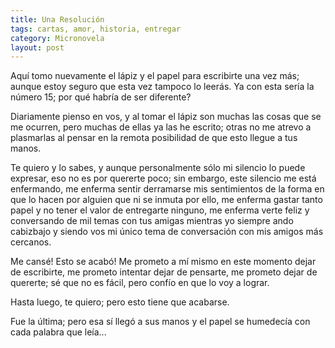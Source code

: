 ```yaml
---
title: Una Resolución
tags: cartas, amor, historia, entregar
category: Micronovela
layout: post
---
```


Aquí tomo nuevamente el lápiz y el papel para escribirte una vez más; aunque estoy seguro que esta vez tampoco lo leerás. Ya con esta sería la número 15; por qué habría de ser diferente?

Diariamente pienso en vos, y al tomar el lápiz son muchas las cosas que se me ocurren, pero muchas de ellas ya las he escrito; otras no me atrevo a plasmarlas al pensar en la remota posibilidad de que esto llegue a tus manos.

Te quiero y lo sabes, y aunque personalmente sólo mi silencio lo puede expresar, eso no es por quererte poco; sin embargo, este silencio me está enfermando, me enferma sentir derramarse mis sentimientos de la forma en que lo hacen por alguien que ni se inmuta por ello, me enferma gastar tanto papel y no tener el valor de entregarte ninguno, me enferma verte feliz y conversando de mil temas con tus amigas mientras yo siempre ando cabizbajo y siendo vos mi único tema de conversación con mis amigos más cercanos. 

Me cansé! Esto se acabó! Me prometo a mí mismo en este momento dejar de escribirte, me prometo intentar dejar de pensarte, me prometo dejar de quererte; sé que no es fácil, pero confío en que lo voy a lograr.

Hasta luego, te quiero; pero esto tiene que acabarse.


Fue la última; pero esa sí llegó a sus manos y el papel se humedecía con cada palabra que leía...
